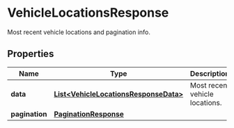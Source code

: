 

# VehicleLocationsResponse

Most recent vehicle locations and pagination info.
## Properties

Name | Type | Description | Notes
------------ | ------------- | ------------- | -------------
**data** | [**List&lt;VehicleLocationsResponseData&gt;**](VehicleLocationsResponseData.md) | Most recent vehicle locations. |  [optional]
**pagination** | [**PaginationResponse**](PaginationResponse.md) |  |  [optional]



